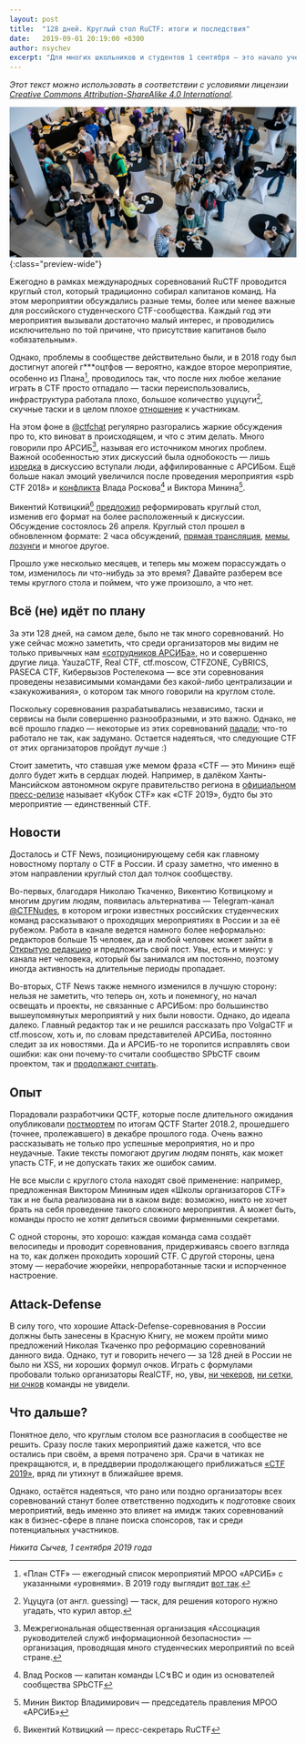 ```yaml
---
layout: post
title:  "128 дней. Круглый стол RuCTF: итоги и последствия"
date:   2019-09-01 20:19:00 +0300
author: nsychev
excerpt: "Для многих школьников и студентов 1 сентября — это начало учебного года. Наши читатели из культурной столицы, наверное, уже увидели сегодняшний анонс нового сезона @SPbCTF. Но есть ещё один повод поговорить: ровно 128 дней назад был проведен круглый стол RuCTF."
---
```


*Этот текст можно использовать в соответствии с условиями лицензии [Creative Commons Attribution-ShareAlike 4.0 International][cc].*

![128 дней. Круглый стол RuCTF: итоги и последствия](/assets/img/2019/09/ructf-tables.png){:class="preview-wide"}

Ежегодно в рамках международных соревнований RuCTF проводится круглый стол, который традиционно собирал капитанов команд. На этом мероприятии обсуждались разные темы, более или менее важные для российского студенческого CTF-сообщества. Каждый год эти мероприятия вызывали достаточно малый интерес, и проводились исключительно по той причине, что присутствие капитанов было «обязательным».

Однако, проблемы в сообществе действительно были, и в 2018 году был достигнут апогей г\*\*\*оцтфов — вероятно, каждое второе мероприятие, особенно из Плана[^plan], проводилось так, что после них любое желание играть в CTF просто отпадало — таски переиспользовались, инфраструктура работала плохо, большое количество уцуцуги[^ucucuga], скучные таски и в целом плохое [отношение][menad] к участникам.

На этом фоне в [@ctfchat][ctfchat] регулярно разгорались жаркие обсуждения про то, кто виноват в происходящем, и что с этим делать. Много говорили про АРСИБ[^aciso], называя его источником многих проблем. Важной особенностью этих дискуссий была однобокость — лишь [изредка][pedanov] в дискуссию вступали люди, аффилированные с АРСИБом. Ещё больше накал эмоций увеличился после проведения мероприятия «spb CTF 2018» и [конфликта][vos-black] Влада Роскова[^vos] и Виктора Минина[^minin]. 

Викентий Котвицкий[^ktwzk] [предложил][new-table-idea] реформировать круглый стол, изменив его формат на более расположенный к дискуссии. Обсуждение состоялось 26 апреля. Круглый стол прошел в обновленном формате: 2 часа обсуждений, [прямая трансляция][stream], [мемы][ded-batya], [лозунги][ctf-is-minin] и многое другое.

Прошло уже несколько месяцев, и теперь мы можем порассуждать о том, изменилось ли что-нибудь за это время? Давайте разберем все темы круглого стола и поймем, что уже произошло, а что нет.

## Всё (не) идёт по плану

За эти 128 дней, на самом деле, было не так много соревнований. Но уже сейчас можно заметить, что среди организаторов мы видим не только привычных нам [«сотрудников АРСИБа»][menad],  но и совершенно другие лица. YauzaCTF, Real CTF, ctf.moscow, CTFZONE, CyBRICS, PASECA CTF, Кибервызов Ростелекома — все эти соревнования проведены независимыми командами без какой-либо централизации и «закукоживания», о котором так много говорили на круглом столе.

Поскольку соревнования разрабатывались независимо, таски и сервисы на были совершенно разнообразными, и это важно. Однако, не всё прошло гладко — некоторые из этих соревнований [падали][real-tube]; что-то работало не так, как задумано. Остается надеяться, что следующие CTF от этих организаторов пройдут лучше :)

Стоит заметить, что ставшая уже мемом фраза «CTF — это Минин» ещё долго будет жить в сердцах людей. Например, в далёком Ханты-Мансийском автономном округе правительство региона в [официальном пресс-релизе][admhmao-press] называет «Кубок CTF» как «CTF 2019», будто бы это мероприятие — единственный CTF.

## Новости

Досталось и CTF News, позиционирующему себя как главному новостному порталу о CTF в России. И сразу заметно, что именно в этом направлении круглый стол дал толчок сообществу.

Во-первых, благодаря Николаю Ткаченко, Викентию Котвицкому и многим другим людям, появилась альтернатива — Telegram-канал [@CTFNudes][ctfnudes], в котором игроки известных российских студенческих команд рассказывают о проходящих мероприятиях в России и за её рубежом. Работа в канале ведется намного более неформально: редакторов больше 15 человек, да и любой человек может зайти в [Открытую редакцию][ctfnudes-open] и предложить свой пост. Увы, есть и минус: у канала нет человека, который бы занимался им постоянно, поэтому иногда активность на длительные периоды пропадает.

Во-вторых, CTF News также немного изменился в лучшую сторону: нельзя не заметить, что теперь он, хоть и понемногу, но начал освещать и проекты, не связанные с АРСИБом: про большинство вышеупомянутых мероприятий у них были новости. Однако, до идеала далеко. Главный редактор так и не решился рассказать про VolgaCTF и ctf.moscow, хоть и, по словам представителей АРСИБа, постоянно следит за их новостями. Да и АРСИБ-то не торопится исправлять свои ошибки: как они почему-то считали сообщество SPbCTF своим проектом, так и [продолжают считать][aciso-spbctf].

## Опыт

Порадовали разработчики QCTF, которые после длительного ожидания опубликовали [постмортем][postmortem] по итогам QCTF Starter 2018.2, прошедшего (точнее, пролежавшего) в декабре прошлого года. Очень важно рассказывать не только про успешные мероприятия, но и про неудачные. Такие тексты помогают другим людям понять, как может упасть CTF, и не допускать таких же ошибок самим.

Не все мысли с круглого стола находят своё применение: например, предложенная Виктором Мининым идея «Школы организаторов CTF» так и не была реализована ни в каком виде: возможно, никто не хочет брать на себя проведение такого сложного мероприятия. А может быть, команды просто не хотят делиться своими фирменными секретами.

С одной стороны, это хорошо: каждая команда сама создаёт велосипеды и проводит соревнования, придерживаясь своего взгляда на то, как должен проходить хороший CTF. С другой стороны, цена этому — нерабочие жюрейки, непроработанные таски и испорченное настроение.

## Attack-Defense

В силу того, что хорошие Attack-Defense-соревнования в России должны быть занесены в Красную Книгу, не можем пройти мимо предложений Николая Ткаченко про реформацию соревнований данного вида. Однако, тут и говорить нечего — за 128 дней в России не было ни XSS, ни хороших формул очков. Играть с формулами пробовали только организаторы RealCTF, но, увы, [ни чекеров][real-check], [ни сетки][real-tube], [ни очков][real-nan] команды не увидели.

## Что дальше?

Понятное дело, что круглым столом все разногласия в сообществе не решить. Сразу после таких мероприятий даже кажется, что все остались при своём, а время потрачено зря. Срачи в чатиках не прекращаются, и, в преддверии продолжающего приближаться [«CTF 2019»][admhmao-press], вряд ли утихнут в ближайшее время.

Однако, остаётся надеяться, что рано или поздно организаторы всех соревнований станут более ответственно подходить к подготовке своих мероприятий, ведь именно это влияет на имидж таких соревнований как в бизнес-сфере в плане поиска спонсоров, так и среди потенциальных участников.

*Никита Сычев, 1 сентября 2019 года*

[^aciso]: Межрегиональная общественная организация «Ассоциация руководителей служб информационной безопасности» — организация, проводящая много студенческих мероприятий по всей стране.
[^ktwzk]: Викентий Котвицкий — пресс-секретарь RuCTF
[^minin]: Минин Виктор Владимирович — председатель правления МРОО «АРСИБ»
[^plan]: «План CTF» — ежегодный список мероприятий МРОО «АРСИБ» с указанными «уровнями». В 2019 году выглядит [вот так](http://aciso.ru/files/docs/ctf_plan2019.pdf).
[^ucucuga]: Уцуцуга (от англ. guessing) — таск, для решения которого нужно угадать, что курил автор.
[^vos]: Влад Росков — капитан команды LC↯BC и один из основателей сообщества SPbCTF

[admhmao-press]: https://admhmao.ru/press-center/vse-press-relizy/2839376/
[aciso-spbctf]: http://web.archive.org/web/20190901153741/http://aciso.ru/aciso-projects/3861/
[cc]: http://creativecommons.org/licenses/by-sa/4.0/
[ctf-is-minin]: https://www.youtube.com/watch?v=oImLvFNY0nY
[ctfchat]: https://t.me/ctfchat
[ctfnudes]: https://t.me/ctfnudes
[ctfnudes-open]: https://t.me/rukzf
[ded-batya]: https://t.me/ctfchat/13703
[menad]: https://t.me/spbctf/73053
[new-table-idea]: https://t.me/ctfchat/7137
[pedanov]: https://t.me/ctfchat/5282
[postmortem]: https://docs.google.com/document/d/1R_fItvrsov3RIjqIbSSoiYF4iCfsWoNStNbPrOcPmLU/edit
[real-check]: https://t.me/kappactf/440
[real-nan]: https://t.me/CTFnudes/1174
[real-tube]: https://t.me/CTFnudes/1154
[stream]: https://t.me/kappactf/72
[vos-black]: https://t.me/ctfchat/7081
